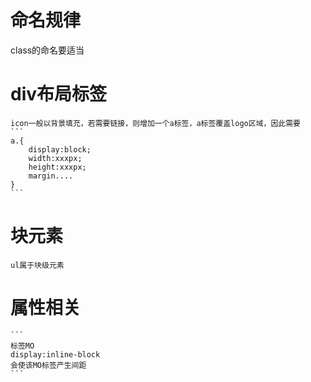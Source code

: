 # 命名规律

  class的命名要适当

# div布局标签

    icon一般以背景填充，若需要链接，则增加一个a标签，a标签覆盖logo区域，因此需要
    ```
    a.{
        display:block;
        width:xxxpx;
        height:xxxpx;
        margin....
    }
    ```

# 块元素
    ul属于块级元素

# 属性相关
    
    ```
    标签MO
    display:inline-block
    会使该MO标签产生间距
    ```
        